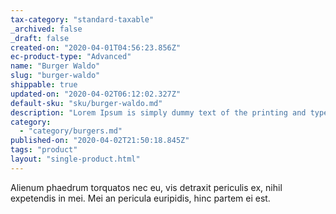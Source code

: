 ```yaml
---
tax-category: "standard-taxable"
_archived: false
_draft: false
created-on: "2020-04-01T04:56:23.856Z"
ec-product-type: "Advanced"
name: "Burger Waldo"
slug: "burger-waldo"
shippable: true
updated-on: "2020-04-02T06:12:02.327Z"
default-sku: "sku/burger-waldo.md"
description: "Lorem Ipsum is simply dummy text of the printing and typesetting industry."
category:
  - "category/burgers.md"
published-on: "2020-04-02T21:50:18.845Z"
tags: "product"
layout: "single-product.html"
---
```


Alienum phaedrum torquatos nec eu, vis detraxit periculis ex, nihil expetendis in mei. Mei an pericula euripidis, hinc partem ei est.

